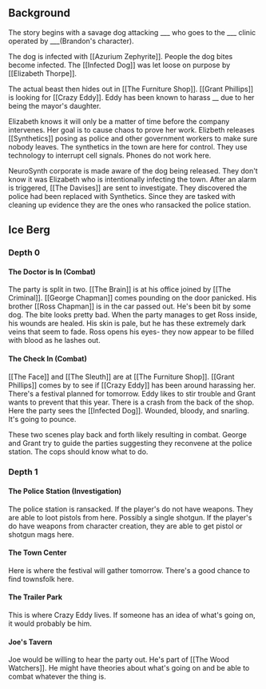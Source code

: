 ## Background
The story begins with a savage dog attacking ___ who goes to the ___ clinic operated by ___(Brandon's character).

The dog is infected with [[Azurium Zephyrite]]. People the dog bites become infected. The [[Infected Dog]] was let loose on purpose by [[Elizabeth Thorpe]].

The actual beast then hides out in [[The Furniture Shop]]. [[Grant Phillips]] is looking for [[Crazy Eddy]]. Eddy has been known to harass __ due to her being the mayor's daughter.

Elizabeth knows it will only be a matter of time before the company intervenes. Her goal is to cause chaos to prove her work. Elizbeth releases [[Synthetics]] posing as police and other government workers to make sure nobody leaves. The synthetics in the town are here for control. They use technology to interrupt cell signals. Phones do not work here.

NeuroSynth corporate is made aware of the dog being released. They don't know it was Elizabeth who is intentionally infecting the town. After an alarm is triggered, [[The Davises]] are sent to investigate. They discovered the police had been replaced with Synthetics. Since they are tasked with cleaning up evidence they are the ones who ransacked the police station.

## Ice Berg
### Depth 0
#### The Doctor is In (Combat)
The party is split in two. [[The Brain]] is at his office joined by [[The Criminal]]. [[George Chapman]] comes pounding on the door panicked. His brother [[Ross Chapman]] is in the car passed out. He's been bit by some dog. The bite looks pretty bad. When the party manages to get Ross inside, his wounds are healed. His skin is pale, but he has these extremely dark veins that seem to fade. Ross opens his eyes- they now appear to be filled with blood as he lashes out.
#### The Check In (Combat)
[[The Face]] and [[The Sleuth]] are at [[The Furniture Shop]]. [[Grant Phillips]] comes by to see if [[Crazy Eddy]] has been around harassing her. There's a festival planned for tomorrow. Eddy likes to stir trouble and Grant wants to prevent that this year. There is a crash from the back of the shop. Here the party sees the [[Infected Dog]]. Wounded, bloody, and snarling. It's going to pounce.

These two scenes play back and forth likely resulting in combat. George and Grant try to guide the parties suggesting they reconvene at the police station. The cops should know what to do.

### Depth 1
#### The Police Station (Investigation)
The police station is ransacked. If the player's do not have weapons. They are able to loot pistols from here. Possibly a single shotgun. If the player's do have weapons from character creation, they are able to get pistol or shotgun mags here.
#### The Town Center
Here is where the festival will gather tomorrow. There's a good chance to find townsfolk here.
#### The Trailer Park
This is where Crazy Eddy lives. If someone has an idea of what's going on, it would probably be him.
#### Joe's Tavern
Joe would be willing to hear the party out. He's part of [[The Wood Watchers]]. He might have theories about what's going on and be able to combat whatever the thing is.
